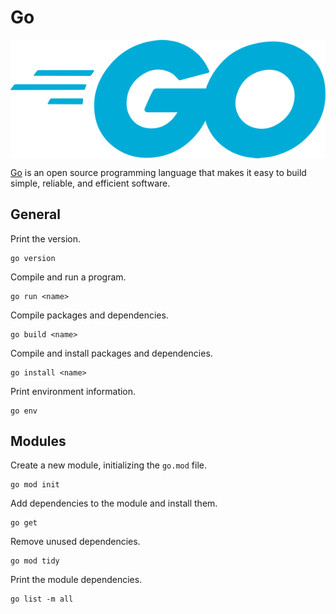 # Go

<p align="center"><img align="center" src="go.png"></p>

[Go](https://golang.org/) is an open source programming language that makes it easy to build simple, reliable, and efficient software.

## General

Print the version.
```
go version
```

Compile and run a program.
```
go run <name>
```

Compile packages and dependencies.
```
go build <name>
```

Compile and install packages and dependencies.
```
go install <name>
```

Print environment information.
```
go env
```

## Modules

Create a new module, initializing the `go.mod` file.
```
go mod init
```

Add dependencies to the module and install them.
```
go get
```

Remove unused dependencies.
```
go mod tidy
```

Print the module dependencies.
```
go list -m all
```